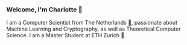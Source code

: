 ### Welcome, I'm Charlotte 👋 



I am a Computer Scientist from The Netherlands :tulip:, passionate about Machine Learning and Cryptography, as well as Theoretical Computer Science. I am a Master Student at ETH Zurich :pushpin:






